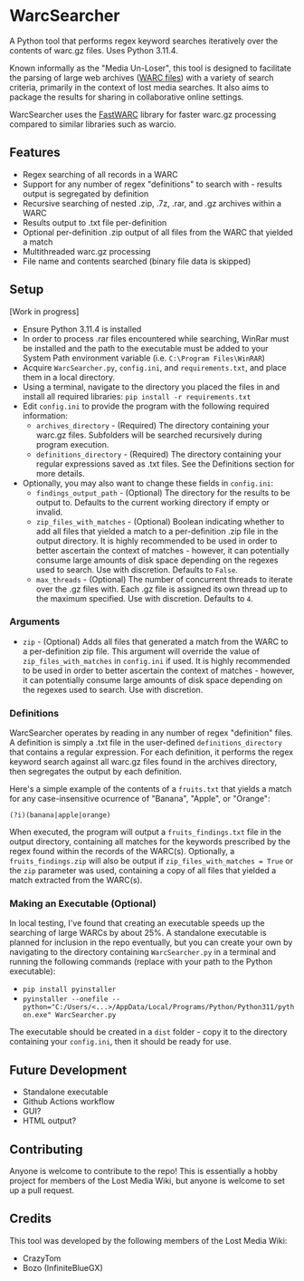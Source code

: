 # WarcSearcher
A Python tool that performs regex keyword searches iteratively over the contents of warc.gz files. Uses Python 3.11.4.

Known informally as the "Media Un-Loser", this tool is designed to facilitate the parsing of large web archives ([WARC files](https://iipc.github.io/warc-specifications/specifications/warc-format/warc-1.1/)) with a variety of search criteria, primarily in the context of lost media searches. It also aims to package the results for sharing in collaborative online settings.

WarcSearcher uses the [FastWARC](https://resiliparse.chatnoir.eu/en/latest/man/fastwarc.html) library for faster warc.gz processing compared to similar libraries such as warcio.

## Features

* Regex searching of all records in a WARC
* Support for any number of regex "definitions" to search with - results output is segregated by definition
* Recursive searching of nested .zip, .7z, .rar, and .gz archives within a WARC
* Results output to .txt file per-definition
* Optional per-definition .zip output of all files from the WARC that yielded a match
* Multithreaded warc.gz processing
* File name and contents searched (binary file data is skipped)

## Setup

[Work in progress]

* Ensure Python 3.11.4 is installed
* In order to process .rar files encountered while searching, WinRar must be installed and the path to the executable must be added to your System Path environment variable (i.e. `C:\Program Files\WinRAR`)
* Acquire `WarcSearcher.py`, `config.ini`, and `requirements.txt`, and place them in a local directory.
* Using a terminal, navigate to the directory you placed the files in and install all required libraries: `pip install -r requirements.txt`
* Edit `config.ini` to provide the program with the following required information:
  * `archives_directory` - (Required) The directory containing your warc.gz files. Subfolders will be searched recursively during program execution.
  * `definitions_directory` - (Required) The directory containing your regular expressions saved as .txt files. See the Definitions section for more details.
* Optionally, you may also want to change these fields in `config.ini`:
  * `findings_output_path` - (Optional) The directory for the results to be output to. Defaults to the current working directory if empty or invalid.
  * `zip_files_with_matches` - (Optional) Boolean indicating whether to add all files that yielded a match to a per-definition .zip file in the output directory. It is highly recommended to be used in order to better ascertain the context of matches - however, it can potentially consume large amounts of disk space depending on the regexes used to search. Use with discretion. Defaults to `False`.
  * `max_threads` - (Optional) The number of concurrent threads to iterate over the .gz files with. Each .gz file is assigned its own thread up to the maximum specified. Use with discretion. Defaults to `4`.


### Arguments
* `zip` - (Optional) Adds all files that generated a match from the WARC to a per-definition zip file. This argument will override the value of `zip_files_with_matches` in `config.ini` if used. It is highly recommended to be used in order to better ascertain the context of matches - however, it can potentially consume large amounts of disk space depending on the regexes used to search. Use with discretion. 


### Definitions

WarcSearcher operates by reading in any number of regex "definition" files. A definition is simply a .txt file in the user-defined `definitions_directory` that contains a regular expression. 
For each definition, it performs the regex keyword search against all warc.gz files found in the archives directory, then segregates the output by each definition. 

Here's a simple example of the contents of a `fruits.txt` that yields a match for any case-insensitive ocurrence of "Banana", "Apple", or "Orange":

`(?i)(banana|apple|orange)`

When executed, the program will output a `fruits_findings.txt` file in the output directory, containing all matches for the keywords prescribed by the regex found within the records of the WARC(s). Optionally, a `fruits_findings.zip` will also be output if `zip_files_with_matches = True` or the `zip` parameter was used, containing a copy of all files that yielded a match extracted from the WARC(s).


### Making an Executable (Optional)

In local testing, I've found that creating an executable speeds up the searching of large WARCs by about 25%. A standalone executable is planned for inclusion in the repo eventually, but you can create your own by navigating to the directory containing `WarcSearcher.py` in a terminal and running the following commands (replace with your path to the Python executable):

* `pip install pyinstaller`
* `pyinstaller --onefile --python="C:/Users/<...>/AppData/Local/Programs/Python/Python311/python.exe" WarcSearcher.py`

The executable should be created in a `dist` folder - copy it to the directory containing your `config.ini`, then it should be ready for use.

## Future Development
* Standalone executable
* Github Actions workflow
* GUI?
* HTML output?


## Contributing

Anyone is welcome to contribute to the repo! This is essentially a hobby project for members of the Lost Media Wiki, but anyone is welcome to set up a pull request.

## Credits
This tool was developed by the following members of the Lost Media Wiki:
* CrazyTom
* Bozo (InfiniteBlueGX)
